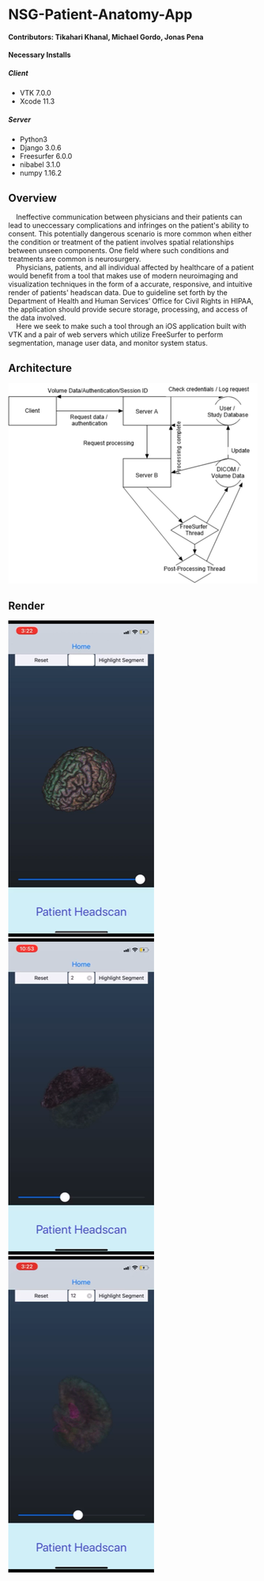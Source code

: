 # NSG-Patient-Anatomy-App
#### Contributors: Tikahari Khanal, Michael Gordo, Jonas Pena
#### Necessary Installs
##### Client
* VTK 7.0.0
* Xcode 11.3
##### Server
* Python3
* Django 3.0.6
* Freesurfer 6.0.0
* nibabel 3.1.0
* numpy 1.16.2


## Overview
&nbsp;&nbsp;&nbsp;&nbsp;Ineffective communication between physicians and their patients can lead to uneccessary complications and infringes on the patient's ability to consent. This potentially dangerous scenario is more common when either the condition or treatment of the patient involves spatial relationships between unseen components. One field where such conditions and treatments are common is neurosurgery.<br>
&nbsp;&nbsp;&nbsp;&nbsp;Physicians, patients, and all individual affected by healthcare of a patient would benefit from a tool that makes use of modern neuroimaging and visualization techniques in the form of a accurate, responsive, and intuitive render of patients' headscan data. Due to guideline set forth by the Department of Health and Human Services’ Office for Civil Rights in HIPAA, the application should provide secure storage, processing, and access of the data involved.<br>
&nbsp;&nbsp;&nbsp;&nbsp;Here we seek to make such a tool through an iOS application built with VTK and a pair of web servers which utilize FreeSurfer to perform segmentation, manage user data, and monitor system status.

## Architecture
![alt text](https://github.com/Tikahari/NSG-Patient-Anatomy-App/blob/master/img/Architecture.png)

## Render
![alt text](https://github.com/Tikahari/NSG-Patient-Anatomy-App/blob/master/img/Full.PNG)
![alt text](https://github.com/Tikahari/NSG-Patient-Anatomy-App/blob/master/img/Left%20Hemisphere.PNG)
![alt text](https://github.com/Tikahari/NSG-Patient-Anatomy-App/blob/master/img/Pituitary.PNG)
